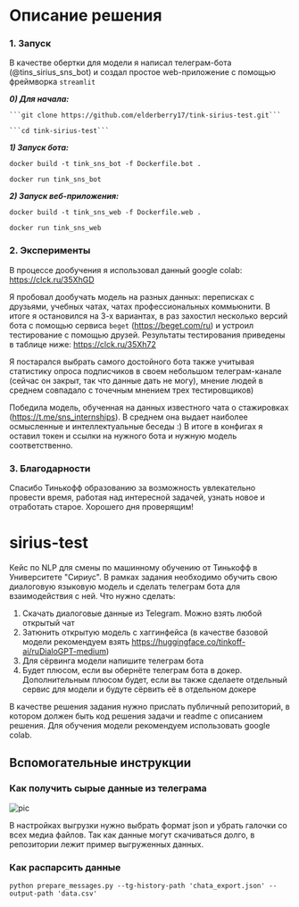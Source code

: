 # Описание решения

### 1. Запуск

В качестве обертки для модели я написал телеграм-бота (@tins_sirius_sns_bot) и создал простое web-приложение с помощью фреймворка ```streamlit```

***0) Для начала:***

    ```git clone https://github.com/elderberry17/tink-sirius-test.git```
    
    ```cd tink-sirius-test```

***1) Запуск бота:***
   
   ```docker build -t tink_sns_bot -f Dockerfile.bot .```
   
   ```docker run tink_sns_bot```

***2) Запуск веб-приложения:***

   ```docker build -t tink_sns_web -f Dockerfile.web .```
   
   ```docker run tink_sns_web```

### 2. Эксперименты
   
В процессе дообучения я использовал данный google colab:
https://clck.ru/35XhGD

Я пробовал дообучать модель на разных данных: переписках с друзьями, учебных чатах, чатах профессиональных коммьюнити.
В итоге я остановился на 3-х вариантах, в раз захостил несколько версий бота с помощью сервиса ```beget``` (https://beget.com/ru) и устроил тестирование с помощью друзей.
Результаты тестирования приведены в таблице ниже:
https://clck.ru/35Xh72

Я постарался выбрать самого достойного бота также учитывая статистику опроса подписчиков в своем небольшом телеграм-канале (сейчас он закрыт, так что данные дать не могу), мнение людей в среднем совпадало с точечным мнением трех тестировщиков)

Победила модель, обученная на данных известного чата о стажировках (https://t.me/sns_internships). В среднем она выдает наиболее осмысленные и интеллектуальные беседы :)
В итоге в конфигах я оставил токен и ссылки на нужного бота и нужную модель соответственно.

### 3. Благодарности

Спасибо Тинькофф образованию за возможность увлекательно провести время, работая над интересной задачей, узнать новое и отработать старое.
Хорошего дня проверящим!

   

# sirius-test
Кейс по NLP для смены по машинному обучению от Тинькофф в Университете "Сириус".
В рамках задания необходимо обучить свою диалоговую языковую модель и сделать телеграм бота для взаимодействия с ней.
Что нужно сделать:
1) Скачать диалоговые данные из Telegram. Можно взять любой открытый чат
2) Затюнить открытую модель с хаггинфейса (в качестве базовой модели рекомендуем взять https://huggingface.co/tinkoff-ai/ruDialoGPT-medium)
3) Для сёрвинга модели напишите телеграм бота
4) Будет плюсом, если вы обернёте телеграм бота в докер. Дополнительным плюсом будет, если вы также сделаете отдельный сервис для модели и будуте сёрвить её в отдельном докере

В качестве решения задания нужно прислать публичный репозиторий, в котором должен быть код решения задачи и readme с описанием решения. Для обучения модели рекомендуем использовать google colab.

## Вспомогательные инструкции

### Как получить сырые данные из телеграма

![pic](data.png)

В настройках выгрузки нужно выбрать формат json и убрать галочки со всех медиа файлов. Так как данные могут скачиваться долго, в репозитории лежит пример выгруженных данных.

### Как распарсить данные

`python prepare_messages.py --tg-history-path 'chata_export.json' --output-path 'data.csv'`
